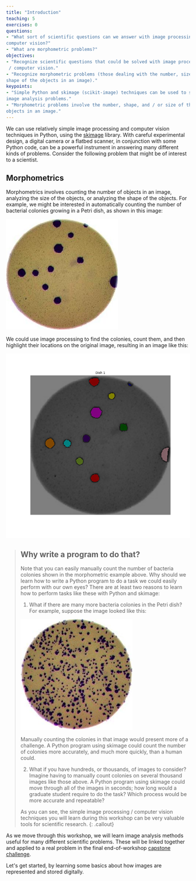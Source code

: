 ```yaml
---
title: "Introduction"
teaching: 5
exercises: 0
questions:
- "What sort of scientific questions can we answer with image processing /
computer vision?"
- "What are morphometric problems?"
objectives:
- "Recognize scientific questions that could be solved with image processing
 / computer vision."
- "Recognize morphometric problems (those dealing with the number, size, or
shape of the objects in an image)."
keypoints:
- "Simple Python and skimage (scikit-image) techniques can be used to solve genuine
image analysis problems."
- "Morphometric problems involve the number, shape, and / or size of the
objects in an image."
---
```


We can use relatively simple image processing and computer vision techniques in
Python, using the [skimage](https://scikit-image.org/) library.
With careful experimental design, a digital camera or a flatbed scanner,
in conjunction with some Python code,
can be a powerful instrument in answering many different kinds of problems.
Consider the following problem that might be of interest to a scientist.

## Morphometrics

Morphometrics involves counting the number of objects in an image,
analyzing the size of the objects,
or analyzing the shape of the objects.
For example, we might be interested in automatically counting
the number of bacterial colonies growing in a Petri dish,
as shown in this image:

![Bacteria colony](../fig/colonies-01.jpg)

We could use image processing to find the colonies, count them,
and then highlight their locations on the original image,
resulting in an image like this:

![Colonies counted](../fig/colony-mask.png)

> ## Why write a program to do that?
>
> Note that you can easily manually count the number of bacteria colonies
> shown in the morphometric example above.
> Why should we learn how to write a Python program to do a task
> we could easily perform with our own eyes?
> There are at least two reasons to learn how to perform tasks like these
> with Python and skimage:
>
> 1. What if there are many more bacteria colonies in the Petri dish?
>   For example, suppose the image looked like this:
>
> 	![Bacteria colony](../fig/colonies-03.jpg)
>
> 	Manually counting the colonies in that image would present more of a challenge.
>   A Python program using skimage could count the number of colonies more accurately,
>   and much more quickly, than a human could.
>
> 2. What if you have hundreds, or thousands, of images to consider?
>   Imagine having to manually count colonies on several thousand images
>   like those above.
>   A Python program using skimage could move through all of the images in seconds;
>   how long would a graduate student require to do the task?
>   Which process would be more accurate and repeatable?
>
> As you can see, the simple image processing / computer vision techniques you
> will learn during this workshop can be very valuable tools for scientific
> research.
{: .callout}

As we move through this workshop,
we will learn image analysis methods useful for many different scientific problems.
These will be linked together and applied to a real problem in
the final end-of-workshop [capstone challenge]({{page.root}}/09-challenges/).

Let's get started,
by learning some basics about how images are represented and stored digitally.
